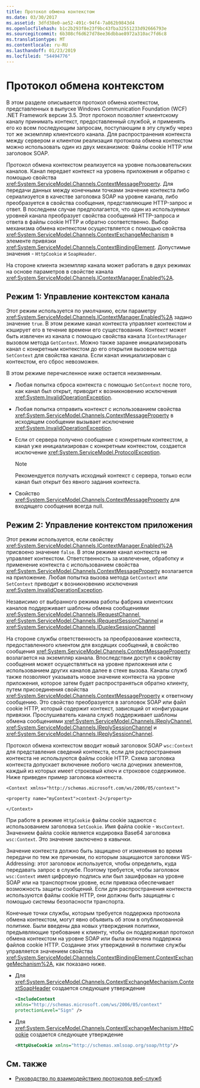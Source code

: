 ```yaml
---
title: Протокол обмена контекстом
ms.date: 03/30/2017
ms.assetid: 3dfd38e0-ae52-491c-94f4-7a862b9843d4
ms.openlocfilehash: b1c2b293f8e23f9bc43fba32551233d92666793e
ms.sourcegitcommit: 6b308cf6d627d78ee36dbbae8972a310ac7fd6c8
ms.translationtype: MT
ms.contentlocale: ru-RU
ms.lasthandoff: 01/23/2019
ms.locfileid: "54494776"
---
```

# <a name="context-exchange-protocol"></a>Протокол обмена контекстом
В этом разделе описывается протокол обмена контекстом, представленных в выпуске Windows Communication Foundation (WCF) .NET Framework версии 3.5. Этот протокол позволяет клиентскому каналу принимать контекст, предоставленный службой, и применять его ко всем последующим запросам, поступающим в эту службу через тот же экземпляр клиентского канала. Для распространения контекста между сервером и клиентом реализация протокола обмена контекстом можно использовать один из двух механизмов: Файлы cookie HTTP или заголовок SOAP.  
  
 Протокол обмена контекстом реализуется на уровне пользовательских каналов. Канал передает контекст на уровень приложения и обратно с помощью свойства <xref:System.ServiceModel.Channels.ContextMessageProperty>. Для передачи данных между конечными точками значение контекста либо сериализуется в качестве заголовка SOAP на уровне канала, либо преобразуется в свойства сообщения, представляющие HTTP-запрос и ответ. В последнем случае предполагается, что один из используемых уровней канала преобразует свойства сообщений HTTP-запроса и ответа в файлы cookie HTTP и обратно соответственно. Выбор механизма обмена контекстом осуществляется с помощью свойства <xref:System.ServiceModel.Channels.ContextExchangeMechanism> в элементе привязки <xref:System.ServiceModel.Channels.ContextBindingElement>. Допустимые значения - `HttpCookie` и `SoapHeader`.  
  
 На стороне клиента экземпляр канала может работать в двух режимах на основе параметров в свойстве канала <xref:System.ServiceModel.Channels.IContextManager.Enabled%2A>.  
  
## <a name="mode-1-channel-context-management"></a>Режим 1: Управление контекстом канала  
 Этот режим используется по умолчанию, если параметру <xref:System.ServiceModel.Channels.IContextManager.Enabled%2A> задано значение `true`. В этом режиме канал контекста управляет контекстом и кэширует его в течение времени его существования. Контекст может быть извлечен из канала с помощью свойства канала `IContextManager` вызовом метода `GetContext`. Можно также заранее инициализировать канал с конкретным контекстом до его открытия вызовом метода `SetContext` для свойства канала. Если канал инициализирован с контекстом, его сброс невозможен.  
  
 В этом режиме перечисленное ниже остается неизменным.  
  
-   Любая попытка сброса контекста с помощью `SetContext` после того, как канал был открыт, приводит к возникновению исключения <xref:System.InvalidOperationException>.  
  
-   Любая попытка отправить контекст с использованием свойства <xref:System.ServiceModel.Channels.ContextMessageProperty> в исходящем сообщении вызывает исключение <xref:System.InvalidOperationException>.  
  
-   Если от сервера получено сообщение с конкретным контекстом, а канал уже инициализирован с конкретным контекстом, создается исключение <xref:System.ServiceModel.ProtocolException>.  
  
    > [!NOTE]
    >  Рекомендуется получать исходный контекст с сервера, только если канал был открыт без явного задания контекста.  
  
-   Свойство <xref:System.ServiceModel.Channels.ContextMessageProperty> для входящего сообщения всегда null.  
  
## <a name="mode-2-application-context-management"></a>Режим 2: Управление контекстом приложения  
 Этот режим используется, если свойству <xref:System.ServiceModel.Channels.IContextManager.Enabled%2A> присвоено значение `false`. В этом режиме канал контекста не управляет контекстом. Ответственность за извлечение, обработку и применение контекста с использованием свойства <xref:System.ServiceModel.Channels.ContextMessageProperty> возлагается на приложение. Любая попытка вызова метода `GetContext` или `SetContext` приводит к возникновению исключения <xref:System.InvalidOperationException>.  
  
 Независимо от выбранного режима работы фабрика клиентских каналов поддерживает шаблоны обмена сообщениями <xref:System.ServiceModel.Channels.IRequestChannel>, <xref:System.ServiceModel.Channels.IRequestSessionChannel> и <xref:System.ServiceModel.Channels.IDuplexSessionChannel>  
  
 На стороне службы ответственность за преобразование контекста, предоставленного клиентом для входящих сообщений, в свойство сообщения <xref:System.ServiceModel.Channels.ContextMessageProperty> возлагается на экземпляр канала. Впоследствии доступ к свойству сообщения может осуществляться на уровне приложения или с использованием других каналов далее в стеке вызова. Каналы служб также позволяют указывать новое значение контекста на уровне приложения, которое затем будет распространяться обратно клиенту, путем присоединения свойства <xref:System.ServiceModel.Channels.ContextMessageProperty> к ответному сообщению. Это свойство преобразуется в заголовок SOAP или файл cookie HTTP, который содержит контекст, зависящий от конфигурации привязки. Прослушиватель канала служб поддерживает шаблоны обмена сообщениями <xref:System.ServiceModel.Channels.IReplyChannel>, <xref:System.ServiceModel.Channels.IReplySessionChannel> и <xref:System.ServiceModel.Channels.IReplySessionChannel>.  
  
 Протокол обмена контекстом вводит новый заголовок SOAP `wsc:Context` для представления сведений контекста, если для распространения контекста не используются файлы cookie HTTP. Схема заголовка контекста допускает включение любого числа дочерних элементов, каждый из которых имеет строковый ключ и строковое содержимое. Ниже приведен пример заголовка контекста.  
  
 `<Context xmlns="http://schemas.microsoft.com/ws/2006/05/context">`  
  
 `<property name="myContext">context-2</property>`  
  
 `</Context>`  
  
 При работе в режиме `HttpCookie` файлы cookie задаются с использованием заголовка `SetCookie`. Имя файла cookie - `WscContext`. Значением файла cookie является кодировка Base64 заголовка `wsc:Context`. Это значение заключено в кавычки.  
  
 Значение контекста должно быть защищено от изменения во время передачи по тем же причинам, по которым защищаются заголовки WS-Addressing: этот заголовок используется, чтобы определить, куда передавать запрос в службе. Поэтому требуется, чтобы заголовок `wsc:Context` имел цифровую подпись или был зашифрован на уровне SOAP или на транспортном уровне, если привязка обеспечивает возможность защиты сообщений. Если для распространения контекста используются файлы cookie HTTP, они должны быть защищены с помощью системы безопасности транспорта.  
  
 Конечные точки службы, которым требуется поддержка протокола обмена контекстом, могут явно объявить об этом в опубликованной политике. Были введены два новых утверждения политики, предъявляющие требование к клиенту, чтобы он поддерживал протокол обмена контекстом на уровне SOAP или была включена поддержка файлов cookie HTTP. Создание этих утверждений в политике службы управляется значением свойства <xref:System.ServiceModel.Channels.ContextBindingElement.ContextExchangeMechanism%2A>, как показано ниже.  
  
-   Для <xref:System.ServiceModel.Channels.ContextExchangeMechanism.ContextSoapHeader> создается следующее утверждение  
  
    ```xml  
    <IncludeContext   
    xmlns="http://schemas.microsoft.com/ws/2006/05/context"  
    protectionLevel="Sign" />  
    ```  
  
-   Для <xref:System.ServiceModel.Channels.ContextExchangeMechanism.HttpCookie> создается следующее утверждение  
  
    ```xml  
    <HttpUseCookie xmlns="http://schemas.xmlsoap.org/soap/http"/>  
    ```  
  
## <a name="see-also"></a>См. также
- [Руководство по взаимодействию протоколов веб-служб](../../../../docs/framework/wcf/feature-details/web-services-protocols-interoperability-guide.md)
